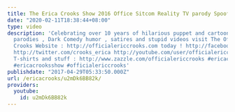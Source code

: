 ```yaml
---
title: The Erica Crooks Show 2016 Office Sitcom Reality TV parody Spoof
date: "2020-02-11T18:38:44+08:00"
type: video
description: 'Celebrating over 10 years of hilarious puppet and cartoon animation
  parodies , Dark Comedy humor , satires and stupid videos visit The Official Erica
  Crooks Website : http://officialericcrooks.com today ! http://facebook.com/officialericcrooks
  http://twitter.com/crooks_erica http://youtube.com/user/officialericcrooks http://Instagram.com/officialericcrooks/
  T-shirts and stuff : http://www.zazzle.com/officialericcrooks #ericacrooks #theericacrooksshow
  #ericacrooksshow #officialericcrooks'
publishdate: "2017-04-29T05:33:50.000Z"
url: /ericacrooks/u2mDk6BB82k/
providers:
  youtube:
    id: u2mDk6BB82k
---
```

